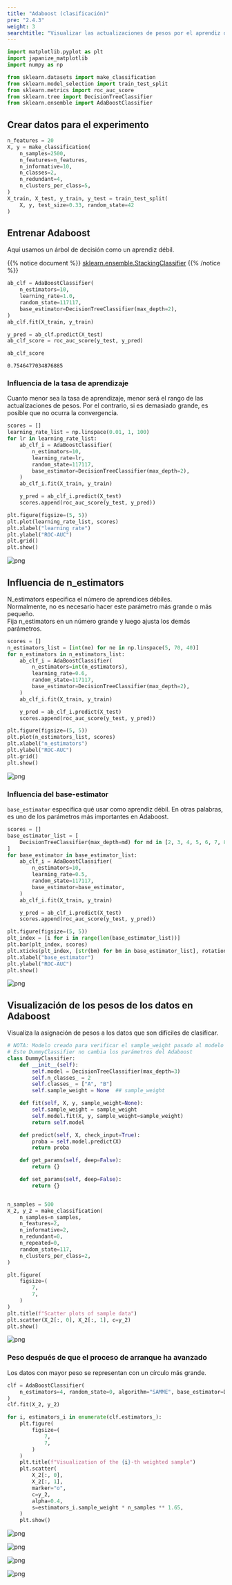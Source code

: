 ```yaml
---
title: "Adaboost (clasificación)"
pre: "2.4.3"
weight: 3
searchtitle: "Visualizar las actualizaciones de pesos por el aprendiz débil de Adaboost"
---
```


```python
import matplotlib.pyplot as plt
import japanize_matplotlib
import numpy as np

from sklearn.datasets import make_classification
from sklearn.model_selection import train_test_split
from sklearn.metrics import roc_auc_score
from sklearn.tree import DecisionTreeClassifier
from sklearn.ensemble import AdaBoostClassifier
```

## Crear datos para el experimento


```python
n_features = 20
X, y = make_classification(
    n_samples=2500,
    n_features=n_features,
    n_informative=10,
    n_classes=2,
    n_redundant=4,
    n_clusters_per_class=5,
)
X_train, X_test, y_train, y_test = train_test_split(
    X, y, test_size=0.33, random_state=42
)
```

## Entrenar Adaboost

Aquí usamos un árbol de decisión como un aprendiz débil.

{{% notice document %}}
[sklearn.ensemble.StackingClassifier](http://scikit-learn.org/stable/modules/generated/sklearn.ensemble.AdaBoostClassifier.html)
{{% /notice %}}


```python
ab_clf = AdaBoostClassifier(
    n_estimators=10,
    learning_rate=1.0,
    random_state=117117,
    base_estimator=DecisionTreeClassifier(max_depth=2),
)
ab_clf.fit(X_train, y_train)

y_pred = ab_clf.predict(X_test)
ab_clf_score = roc_auc_score(y_test, y_pred)

ab_clf_score
```




    0.7546477034876885



### Influencia de la tasa de aprendizaje

Cuanto menor sea la tasa de aprendizaje, menor será el rango de las actualizaciones de pesos. Por el contrario, si es demasiado grande, es posible que no ocurra la convergencia.


```python
scores = []
learning_rate_list = np.linspace(0.01, 1, 100)
for lr in learning_rate_list:
    ab_clf_i = AdaBoostClassifier(
        n_estimators=10,
        learning_rate=lr,
        random_state=117117,
        base_estimator=DecisionTreeClassifier(max_depth=2),
    )
    ab_clf_i.fit(X_train, y_train)

    y_pred = ab_clf_i.predict(X_test)
    scores.append(roc_auc_score(y_test, y_pred))
```


```python
plt.figure(figsize=(5, 5))
plt.plot(learning_rate_list, scores)
plt.xlabel("learning rate")
plt.ylabel("ROC-AUC")
plt.grid()
plt.show()
```


    
![png](/images/basic/ensemble/Adaboost_Classification_files/Adaboost_Classification_10_0.png)
    


## Influencia de n_estimators

N_estimators especifica el número de aprendices débiles.  
Normalmente, no es necesario hacer este parámetro más grande o más pequeño.  
Fija n_estimators en un número grande y luego ajusta los demás parámetros.


```python
scores = []
n_estimators_list = [int(ne) for ne in np.linspace(5, 70, 40)]
for n_estimators in n_estimators_list:
    ab_clf_i = AdaBoostClassifier(
        n_estimators=int(n_estimators),
        learning_rate=0.6,
        random_state=117117,
        base_estimator=DecisionTreeClassifier(max_depth=2),
    )
    ab_clf_i.fit(X_train, y_train)

    y_pred = ab_clf_i.predict(X_test)
    scores.append(roc_auc_score(y_test, y_pred))
```


```python
plt.figure(figsize=(5, 5))
plt.plot(n_estimators_list, scores)
plt.xlabel("n_estimators")
plt.ylabel("ROC-AUC")
plt.grid()
plt.show()
```


    
![png](/images/basic/ensemble/Adaboost_Classification_files/Adaboost_Classification_13_0.png)
    


### Influencia del base-estimator

`base_estimator` especifica qué usar como aprendiz débil. En otras palabras, es uno de los parámetros más importantes en Adaboost.

```python
scores = []
base_estimator_list = [
    DecisionTreeClassifier(max_depth=md) for md in [2, 3, 4, 5, 6, 7, 8, 9, 10]
]
for base_estimator in base_estimator_list:
    ab_clf_i = AdaBoostClassifier(
        n_estimators=10,
        learning_rate=0.5,
        random_state=117117,
        base_estimator=base_estimator,
    )
    ab_clf_i.fit(X_train, y_train)

    y_pred = ab_clf_i.predict(X_test)
    scores.append(roc_auc_score(y_test, y_pred))
```


```python
plt.figure(figsize=(5, 5))
plt_index = [i for i in range(len(base_estimator_list))]
plt.bar(plt_index, scores)
plt.xticks(plt_index, [str(bm) for bm in base_estimator_list], rotation=90)
plt.xlabel("base_estimator")
plt.ylabel("ROC-AUC")
plt.show()
```


    
![png](/images/basic/ensemble/Adaboost_Classification_files/Adaboost_Classification_16_0.png)
    


## Visualización de los pesos de los datos en Adaboost

Visualiza la asignación de pesos a los datos que son difíciles de clasificar.

```python
# NOTA: Modelo creado para verificar el sample_weight pasado al modelo
# Este DummyClassifier no cambia los parámetros del Adaboost
class DummyClassifier:
    def __init__(self):
        self.model = DecisionTreeClassifier(max_depth=3)
        self.n_classes_ = 2
        self.classes_ = ["A", "B"]
        self.sample_weight = None  ## sample_weight

    def fit(self, X, y, sample_weight=None):
        self.sample_weight = sample_weight
        self.model.fit(X, y, sample_weight=sample_weight)
        return self.model

    def predict(self, X, check_input=True):
        proba = self.model.predict(X)
        return proba

    def get_params(self, deep=False):
        return {}

    def set_params(self, deep=False):
        return {}


n_samples = 500
X_2, y_2 = make_classification(
    n_samples=n_samples,
    n_features=2,
    n_informative=2,
    n_redundant=0,
    n_repeated=0,
    random_state=117,
    n_clusters_per_class=2,
)

plt.figure(
    figsize=(
        7,
        7,
    )
)
plt.title(f"Scatter plots of sample data")
plt.scatter(X_2[:, 0], X_2[:, 1], c=y_2)
plt.show()
```


    
![png](/images/basic/ensemble/Adaboost_Classification_files/Adaboost_Classification_18_0.png)
    


### Peso después de que el proceso de arranque ha avanzado

Los datos con mayor peso se representan con un círculo más grande.


```python
clf = AdaBoostClassifier(
    n_estimators=4, random_state=0, algorithm="SAMME", base_estimator=DummyClassifier()
)
clf.fit(X_2, y_2)

for i, estimators_i in enumerate(clf.estimators_):
    plt.figure(
        figsize=(
            7,
            7,
        )
    )
    plt.title(f"Visualization of the {i}-th weighted sample")
    plt.scatter(
        X_2[:, 0],
        X_2[:, 1],
        marker="o",
        c=y_2,
        alpha=0.4,
        s=estimators_i.sample_weight * n_samples ** 1.65,
    )
    plt.show()
```


    
![png](/images/basic/ensemble/Adaboost_Classification_files/Adaboost_Classification_20_0.png)
    



    
![png](/images/basic/ensemble/Adaboost_Classification_files/Adaboost_Classification_20_1.png)
    



    
![png](/images/basic/ensemble/Adaboost_Classification_files/Adaboost_Classification_20_2.png)
    



    
![png](/images/basic/ensemble/Adaboost_Classification_files/Adaboost_Classification_20_3.png)
    

